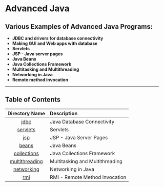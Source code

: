 # Advanced Java

## Various Examples of Advanced Java Programs:

* **JDBC and drivers for database connectivity**
* **Making  GUI and Web apps with database**
* **Servlets**
* **JSP - Java server pages**
* **Java Beans**
* **Java Collections Framework**
* **Multitasking and Multithreading**
* **Networking in Java**
* **Remote method invocation**

<hr>

## Table of Contents

| Directory Name                     | Description                          |
| :-----------------------------:  | :--------------------------------    |
|[jdbc](jdbc/)|Java Database Connectivity|
|[servlets](servlets/)|Servlets|
|[jsp](jsp/)|JSP  - Java Server Pages|
|[beans](beans/)|Java Beans|
|[collections](collections/)|Java Collections Framework|
|[multithreading](multithreading/)|Multitasking and Multithreading|
|[networking](networking/)|Networking in Java|
|[rmi](rmi/)|RMI - Remote Method Invocation|

